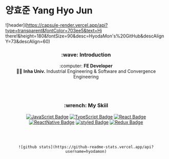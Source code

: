 # 양효준 Yang Hyo Jun 
![header](https://capsule-render.vercel.app/api?type=transparent&fontColor=703ee5&text=Hi there!&height=180&fontSize=90&desc=HyodaMon's%20GitHub&descAlignY=73&descAlign=60)
<div align=center>
  
  <h3>:wave: Introduction </h3>
  :computer:  <b>FE Developer</b><br/>
  👨‍🎓  <b>Inha Univ.</b> Industrial Engineering & Software and Convergence Engineering
  
<br/><br/>
  
  <h3>:wrench: My Skiil</h3>

  [![JavaScript Badge](https://img.shields.io/badge/JavaScript-F7DF1E?style=flat-square&logo=JavaScript&logoColor=white)](https://javascript.info/)
  [![TypeScript Badge](https://img.shields.io/badge/Typescript-235A97?style=flat-square&logo=Typescript&logoColor=white)](https://www.typescriptlang.org/)
  [![React Badge](https://img.shields.io/badge/React-61DAFB?style=flat-square&logo=React&logoColor=white)](https://reactjs.org/)
  [![ReactNative Badge](https://img.shields.io/badge/ReactNative-61DAFB?style=flat-square&logo=React&logoColor=white)](https://reactnative.dev/)
  [![styled Badge](https://img.shields.io/badge/Styled-DB7093?style=flat-square&logo=styled-components&logoColor=white)](https://www.apollographql.com/)
  [![Redux Badge](https://img.shields.io/badge/Redux-764ABC?style=flat-square&logo=Redux&logoColor=white)](https://ko.redux.js.org/introduction/getting-started/)

<br/><br/>
  <div>
    
    ![github stats](https://github-readme-stats.vercel.app/api?username=hyodamon)
    
  </div>
  
</div>

<!--
**hyodamon/hyodamon** is a ✨ _special_ ✨ repository because its `README.md` (this file) appears on your GitHub profile.

Here are some ideas to get you started:

- 🔭 I’m currently working on ...
- 🌱 I’m currently learning ...
- 👯 I’m looking to collaborate on ...
- 🤔 I’m looking for help with ...
- 💬 Ask me about ...
- 📫 How to reach me: ...
- 😄 Pronouns: ...
- ⚡ Fun fact: ...
-->
